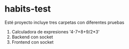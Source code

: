 # habits-test

Esté proyecto incluye tres carpetas con diferentes pruebas
1. Calculadora de expresiones '4-7+8+9/2*3'
2. Backend con socket
3. Frontend con socket
